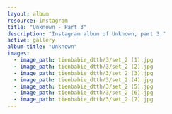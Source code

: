 ```yaml
---
layout: album
resource: instagram
title: "Unknown - Part 3"
description: "Instagram album of Unknown, part 3."
active: gallery
album-title: "Unknown"
images:
  - image_path: tienbabie_dtth/3/set_2 (1).jpg
  - image_path: tienbabie_dtth/3/set_2 (2).jpg
  - image_path: tienbabie_dtth/3/set_2 (3).jpg
  - image_path: tienbabie_dtth/3/set_2 (4).jpg
  - image_path: tienbabie_dtth/3/set_2 (5).jpg
  - image_path: tienbabie_dtth/3/set_2 (6).jpg
  - image_path: tienbabie_dtth/3/set_2 (7).jpg
---
```

